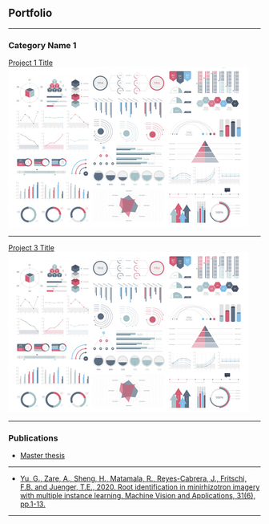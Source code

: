 ## Portfolio

---

### Category Name 1 

[Project 1 Title](/sample_page)
<img src="images/dummy_thumbnail.jpg?raw=true"/>

---
[Project 3 Title](http://example.com/)
<img src="images/dummy_thumbnail.jpg?raw=true"/>

---

### Publications

- [Master thesis](/pdf/HudanyunSheng_master_thesis.pdf)
  

---
- [Yu, G., Zare, A., Sheng, H., Matamala, R., Reyes-Cabrera, J., Fritschi, F.B. and Juenger, T.E., 2020. Root identification in minirhizotron imagery with multiple instance learning. Machine Vision and Applications, 31(6), pp.1-13.](https://link.springer.com/article/10.1007/s00138-020-01088-z)
---